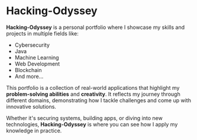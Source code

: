 # Hacking-Odyssey

**Hacking-Odyssey** is a personal portfolio where I showcase my skills and projects in multiple fields like:

- Cybersecurity
- Java
- Machine Learning
- Web Development
- Blockchain
- And more...

This portfolio is a collection of real-world applications that highlight my **problem-solving abilities** and **creativity**. It reflects my journey through different domains, demonstrating how I tackle challenges and come up with innovative solutions.

Whether it's securing systems, building apps, or diving into new technologies, **Hacking-Odyssey** is where you can see how I apply my knowledge in practice.
